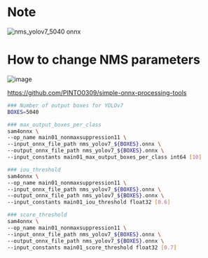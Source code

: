 # Note
![nms_yolov7_5040 onnx](https://user-images.githubusercontent.com/33194443/178084831-eaab28b4-cda8-4528-9e7f-f0b9d0dc7ca5.png)

# How to change NMS parameters
![image](https://user-images.githubusercontent.com/33194443/178084918-af33bfcc-425f-496e-87fb-1331ef7b2b6e.png)

https://github.com/PINTO0309/simple-onnx-processing-tools
```bash
### Number of output boxes for YOLOv7
BOXES=5040

### max_output_boxes_per_class
sam4onnx \
--op_name main01_nonmaxsuppression11 \
--input_onnx_file_path nms_yolov7_${BOXES}.onnx \
--output_onnx_file_path nms_yolov7_${BOXES}.onnx \
--input_constants main01_max_output_boxes_per_class int64 [10]

### iou_threshold
sam4onnx \
--op_name main01_nonmaxsuppression11 \
--input_onnx_file_path nms_yolov7_${BOXES}.onnx \
--output_onnx_file_path nms_yolov7_${BOXES}.onnx \
--input_constants main01_iou_threshold float32 [0.6]

### score_threshold
sam4onnx \
--op_name main01_nonmaxsuppression11 \
--input_onnx_file_path nms_yolov7_${BOXES}.onnx \
--output_onnx_file_path nms_yolov7_${BOXES}.onnx \
--input_constants main01_score_threshold float32 [0.7]
```
